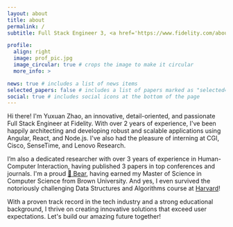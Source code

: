 ```yaml
---
layout: about
title: about
permalink: /
subtitle: Full Stack Engineer 3, <a href='https://www.fidelity.com/about-fidelity/our-company'>Fidelity</a>

profile:
  align: right
  image: prof_pic.jpg
  image_circular: true # crops the image to make it circular
  more_info: >

news: true # includes a list of news items
selected_papers: false # includes a list of papers marked as "selected={true}"
social: true # includes social icons at the bottom of the page
---
```


Hi there! I'm Yuxuan Zhao, an innovative, detail-oriented, and passionate Full Stack Engineer at Fidelity. With over 2 years of experience, I've been happily architecting and developing robust and scalable applications using Angular, React, and Node.js. I've also had the pleasure of interning at CGI, Cisco, SenseTime, and Lenovo Research.

I’m also a dedicated researcher with over 3 years of experience in Human-Computer Interaction, having published 3 papers in top conferences and journals. I'm a proud <a href='https://www.brown.edu'>🐻 Bear</a>, having earned my Master of Science in Computer Science from Brown University. And yes, I even survived the notoriously challenging Data Structures and Algorithms course at <a href='https://www.harvard.edu/'>Harvard</a>!

With a proven track record in the tech industry and a strong educational background, I thrive on creating innovative solutions that exceed user expectations. Let's build our amazing future together!
